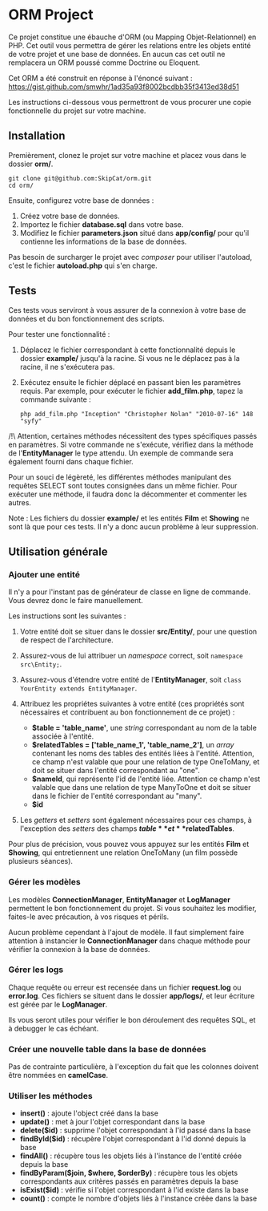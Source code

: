 # ORM Project

Ce projet constitue une ébauche d'ORM (ou Mapping Objet-Relationnel) en PHP. Cet outil vous permettra de gérer les relations entre les objets entité de votre projet et une base de données.
En aucun cas cet outil ne remplacera un ORM poussé comme Doctrine ou Eloquent.

Cet ORM a été construit en réponse à l'énoncé suivant :
https://gist.github.com/smwhr/1ad35a93f8002bcdbb35f3413ed38d51

Les instructions ci-dessous vous permettront de vous procurer une copie fonctionnelle du projet sur votre machine.

## Installation

Premièrement, clonez le projet sur votre machine et placez vous dans le dossier **orm/**.

```
git clone git@github.com:SkipCat/orm.git
cd orm/
```

Ensuite, configurez votre base de données :
1. Créez votre base de données.
2. Importez le fichier **database.sql** dans votre base.
3. Modifiez le fichier **parameters.json** situé dans **app/config/** pour qu'il contienne les informations de la base de données.

Pas besoin de surcharger le projet avec <i>composer</i> pour utiliser l'autoload, c'est le fichier **autoload.php** qui s'en charge.



## Tests

Ces tests vous serviront à vous assurer de la connexion à votre base de données et du bon fonctionnement des scripts.

Pour tester une fonctionnalité :

1. Déplacez le fichier correspondant à cette fonctionnalité depuis le dossier **example/** jusqu'à la racine. Si vous ne le déplacez pas à la racine, il ne s'exécutera pas.
2. Exécutez ensuite le fichier déplacé en passant bien les paramètres requis. Par exemple, pour exécuter le fichier **add_film.php**, tapez la commande suivante :

	```
	php add_film.php "Inception" "Christopher Nolan" "2010-07-16" 148 "syfy"
	```

/!\ Attention, certaines méthodes nécessitent des types spécifiques passés en paramètres. Si votre commande ne s'exécute, vérifiez dans la méthode de l'**EntityManager** le type attendu. Un exemple de commande sera également fourni dans chaque fichier.

Pour un souci de légèreté, les différentes méthodes manipulant des requêtes SELECT sont toutes consignées dans un même fichier. Pour exécuter une méthode, il faudra donc la décommenter et commenter les autres.

Note : Les fichiers du dossier **example/** et les entités **Film** et **Showing** ne sont là que pour ces tests. Il n'y a donc aucun problème à leur suppression.



## Utilisation générale

### Ajouter une entité

Il n'y a pour l'instant pas de générateur de classe en ligne de commande. Vous devrez donc le faire manuellement.

Les instructions sont les suivantes :

1. Votre entité doit se situer dans le dossier **src/Entity/**, pour une question de respect de l'architecture.
2. Assurez-vous de lui attribuer un <i>namespace</i> correct, soit ```namespace src\Entity;```.
3. Assurez-vous d'étendre votre entité de l'**EntityManager**, soit ```class YourEntity extends EntityManager```.
4. Attribuez les propriétes suivantes à votre entité (ces propriétés sont nécessaires et contribuent au bon fonctionnement de ce projet) :

	* **$table = 'table_name'**, une <i>string</i> correspondant au nom de la table associée à l'entité.
	* **$relatedTables = ['table_name_1', 'table_name_2']**, un <i>array</i> contenant les noms des tables des entités liées à l'entité. Attention, ce champ n'est valable que pour une relation de type OneToMany, et doit se situer dans l'entité correspondant au "one".
	* **$nameId**, qui représente l'id de l'entité liée. Attention ce champ n'est valable que dans une relation de type ManyToOne et doit se situer dans le fichier de l'entité correspondant au "many".
	* **$id**

5. Les <i>getters</i> et <i>setters</i> sont également nécessaires pour ces champs, à l'exception des <i>setters</i> des champs **$table** et **$relatedTables**.

Pour plus de précision, vous pouvez vous appuyez sur les entités **Film** et **Showing**, qui entretiennent une relation OneToMany (un film possède plusieurs séances).


### Gérer les modèles

Les modèles **ConnectionManager**, **EntityManager** et **LogManager** permettent le bon fonctionnement du projet. Si vous souhaitez les modifier, faites-le avec précaution, à vos risques et périls.

Aucun problème cependant à l'ajout de modèle. Il faut simplement faire attention à instancier le **ConnectionManager** dans chaque méthode pour vérifier la connexion à la base de données.


### Gérer les logs

Chaque requête ou erreur est recensée dans un fichier **request.log** ou **error.log**. Ces fichiers se situent dans le dossier **app/logs/**, et leur écriture est gérée par le **LogManager**.

Ils vous seront utiles pour vérifier le bon déroulement des requêtes SQL, et à debugger le cas échéant.

### Créer une nouvelle table dans la base de données

Pas de contrainte particulière, à l'exception du fait que les colonnes doivent être nommées en **camelCase**.

### Utiliser les méthodes

* **insert()** : ajoute l'object créé dans la base
* **update()** : met à jour l'objet correspondant dans la base
* **delete($id)** : supprime l'objet correspondant à l'id passé dans la base 
* **findById($id)** : récupère l'objet correspondant à l'id donné depuis la base
* **findAll()** : récupère tous les objets liés à l'instance de l'entité créée depuis la base
* **findByParam($join, $where, $orderBy)** : récupère tous les objets correspondants aux critères passés en paramètres depuis la base
* **isExist($id)** : vérifie si l'objet correspondant à l'id existe dans la base
* **count()** : compte le nombre d'objets liés à l'instance créée dans la base

